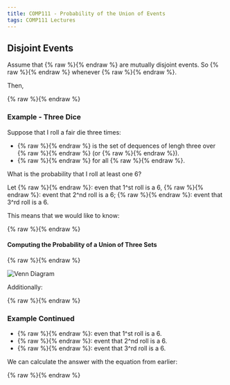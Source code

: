 ```yaml
---
title: COMP111 - Probability of the Union of Events
tags: COMP111 Lectures
---
```

## Disjoint Events
Assume that {% raw %}<![CDATA[\(E _1,\ldots,E_n\)]]>{% endraw %} are mutually disjoint events. So {% raw %}<![CDATA[\(E_i\cap E_j=\emptyset\)]]>{% endraw %} whenever {% raw %}<![CDATA[\(i\neq j\)]]>{% endraw %}.

Then,

{% raw %}<![CDATA[\[P(\bigcup_{i\leq i \leq n}E_i)=\sum_{1\leq i\leq n}P(E_i)\]]]>{% endraw %}

### Example - Three Dice
Suppose that I roll a fair die three times:

* {% raw %}<![CDATA[\(S\)]]>{% endraw %} is the set of dequences of lengh three over {% raw %}<![CDATA[\(\{1,\ldots,6\}\)]]>{% endraw %} (or {% raw %}<![CDATA[\(\{1,\ldots,6\}^3\)]]>{% endraw %}).
* {% raw %}<![CDATA[\(P(x)=\frac{1}{6\times6\times6}=\frac{1}{216}\)]]>{% endraw %} for all {% raw %}<![CDATA[\(x\in S\)]]>{% endraw %}. 

What is the probability that I roll at least one 6?

Let {% raw %}<![CDATA[\(E_1\)]]>{% endraw %}: even that 1^st roll is a 6, {% raw %}<![CDATA[\(E_2\)]]>{% endraw %}: event that 2^nd roll is a 6; {% raw %}<![CDATA[\(E_3\)]]>{% endraw %}: event that 3^rd roll is a 6.

This means that we would like to know:

{% raw %}<![CDATA[\[P(E_1\cup E_2 \cup E_3)\]]]>{% endraw %}

#### Computing the Probability of a Union of Three Sets

{% raw %}<![CDATA[\[
\begin{aligned}
P(A\cup B \cup C)=&P(A)+P(B)+P(C)\\
&-P(A\cap B)-P(A\cap C)- P(B\cap C)\\
&+P(A\cap B \cap C)\\
\end{aligned}
\]]]>{% endraw %}

![Venn Diagram]({{site.baseurl}}/assets/COMP111/Lectures/2020-11-18-3.png)

Additionally:

{% raw %}<![CDATA[\[
\begin{aligned}
\vert A\cup B \cup C\vert  =& \vert A\vert  + \vert B\vert +\vert C\vert\\
&-\vert A\cap B\vert -\vert A\cap C\vert -\vert B\cap C\vert\\
&+\vert A\cap B \cap C\vert
\end{aligned}
\]]]>{% endraw %}

### Example Continued

* {% raw %}<![CDATA[\(E_1\)]]>{% endraw %}: even that 1^st roll is a 6.
* {% raw %}<![CDATA[\(E_2\)]]>{% endraw %}: event that 2^nd roll is a 6.
* {% raw %}<![CDATA[\(E_3\)]]>{% endraw %}: event that 3^rd roll is a 6.

We can calculate the answer with the equation from earlier:

{% raw %}<![CDATA[\[
\begin{aligned}
P(E_1\cup E_2 \cup E_3)=&P(E_1)+P(E_2)+P(E_3)\\
&-P(E_1\cap E_2)-P(E_1\cap E_3)- P(E_2\cap E_3)\\
&+P(E_1\cap E_2 \cap E_3)\\
=&\frac{36}{216}+\frac{36}{216}+\frac{36}{216}\\
&-\frac{6}{216}-\frac{6}{216}-\frac{6}{216}\\
&+\frac{1}{216}\\
=&\frac{91}{216}\approx0.42
\end{aligned}
\]]]>{% endraw %}
